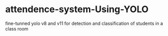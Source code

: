 # attendence-system-Using-YOLO
fine-tunned yolo v8 and v11 for detection and classification of students in a class room

